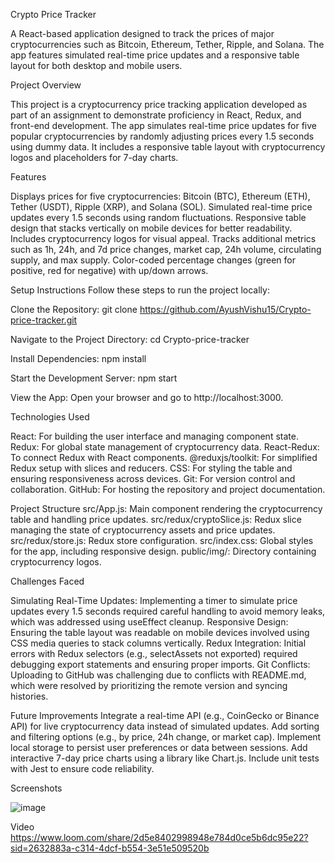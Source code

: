 Crypto Price Tracker

A React-based application designed to track the prices of major cryptocurrencies such as Bitcoin, Ethereum, Tether, Ripple, and Solana. The app features simulated real-time price updates and a responsive table layout for both desktop and mobile users.

Project Overview

This project is a cryptocurrency price tracking application developed as part of an assignment to demonstrate proficiency in React, Redux, and front-end development. The app simulates real-time price updates for five popular cryptocurrencies by randomly adjusting prices every 1.5 seconds using dummy data. It includes a responsive table layout with cryptocurrency logos and placeholders for 7-day charts.

Features

Displays prices for five cryptocurrencies: Bitcoin (BTC), Ethereum (ETH), Tether (USDT), Ripple (XRP), and Solana (SOL).
Simulated real-time price updates every 1.5 seconds using random fluctuations.
Responsive table design that stacks vertically on mobile devices for better readability.
Includes cryptocurrency logos for visual appeal.
Tracks additional metrics such as 1h, 24h, and 7d price changes, market cap, 24h volume, circulating supply, and max supply.
Color-coded percentage changes (green for positive, red for negative) with up/down arrows.

Setup Instructions
Follow these steps to run the project locally:

Clone the Repository:
git clone https://github.com/AyushVishu15/Crypto-price-tracker.git

Navigate to the Project Directory:
cd Crypto-price-tracker

Install Dependencies:
npm install

Start the Development Server:
npm start

View the App:
Open your browser and go to http://localhost:3000.

Technologies Used

React: For building the user interface and managing component state.
Redux: For global state management of cryptocurrency data.
React-Redux: To connect Redux with React components.
@reduxjs/toolkit: For simplified Redux setup with slices and reducers.
CSS: For styling the table and ensuring responsiveness across devices.
Git: For version control and collaboration.
GitHub: For hosting the repository and project documentation.

Project Structure
src/App.js: Main component rendering the cryptocurrency table and handling price updates.
src/redux/cryptoSlice.js: Redux slice managing the state of cryptocurrency assets and price updates.
src/redux/store.js: Redux store configuration.
src/index.css: Global styles for the app, including responsive design.
public/img/: Directory containing cryptocurrency logos.

Challenges Faced

Simulating Real-Time Updates: Implementing a timer to simulate price updates every 1.5 seconds required careful handling to avoid memory leaks, which was addressed using useEffect cleanup.
Responsive Design: Ensuring the table layout was readable on mobile devices involved using CSS media queries to stack columns vertically.
Redux Integration: Initial errors with Redux selectors (e.g., selectAssets not exported) required debugging export statements and ensuring proper imports.
Git Conflicts: Uploading to GitHub was challenging due to conflicts with README.md, which were resolved by prioritizing the remote version and syncing histories.

Future Improvements
Integrate a real-time API (e.g., CoinGecko or Binance API) for live cryptocurrency data instead of simulated updates.
Add sorting and filtering options (e.g., by price, 24h change, or market cap).
Implement local storage to persist user preferences or data between sessions.
Add interactive 7-day price charts using a library like Chart.js.
Include unit tests with Jest to ensure code reliability.

Screenshots

![image](https://github.com/user-attachments/assets/f85b0d6d-eb91-4a5b-9e21-67833abb44fa)

Video
https://www.loom.com/share/2d5e8402998948e784d0ce5b6dc95e22?sid=2632883a-c314-4dcf-b554-3e51e509520b

